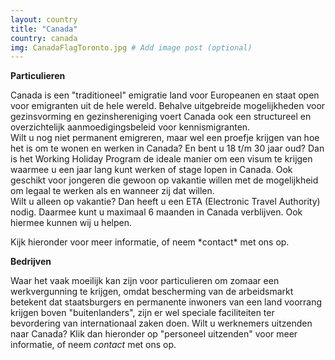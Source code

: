 ```yaml
---
layout: country
title: "Canada"
country: canada
img: CanadaFlagToronto.jpg # Add image post (optional)
---
```


<p><strong>Particulieren</strong><br/>

Canada is een "traditioneel" emigratie land voor Europeanen en staat open voor emigranten uit de hele wereld. Behalve uitgebreide mogelijkheden voor gezinsvorming en gezinshereniging voert Canada ook een structureel en overzichtelijk aanmoedigingsbeleid voor kennismigranten.<br/>
Wilt u nog niet permanent emigreren, maar wel een proefje krijgen van hoe het is om te wonen en werken in Canada? En bent u 18 t/m 30 jaar oud? Dan is het Working Holiday Program de ideale manier om een visum te krijgen waarmee u een jaar lang kunt werken of stage lopen in Canada. Ook geschikt voor jongeren die gewoon op vakantie willen met de mogelijkheid om legaal te werken als en wanneer zij dat willen.<br/>
Wilt u alleen op vakantie? Dan heeft u een ETA (Electronic Travel Authority) nodig. Daarmee kunt u maximaal 6 maanden in Canada verblijven. Ook hiermee kunnen wij u helpen.
</p>

<p>Kijk hieronder voor meer informatie, of neem *contact* met ons op.<p/>

<p><strong>Bedrijven</strong><br/>

Waar het vaak moeilijk kan zijn voor particulieren om zomaar een werkvergunning te krijgen, omdat bescherming van de arbeidsmarkt betekent dat staatsburgers en permanente inwoners van een land voorrang krijgen boven "buitenlanders", zijn er wel speciale faciliteiten ter bevordering van internationaal zaken doen. Wilt u werknemers uitzenden naar Canada? Klik dan hieronder op "personeel uitzenden" voor meer informatie, of neem *contact* met ons op.</p>
